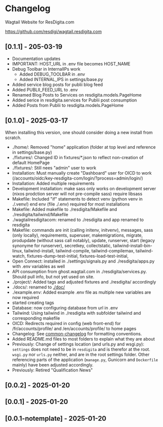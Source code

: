 # Changelog

Wagtail Website for ResDigita.com

<https://github.com/resdigi/wagtail.resdigita.com>

## [0.1.1] - 205-03-19

- Documentation updates
- IMPORTANT: HOST_URL in .env file becomes HOST_NAME
- Debug Toolbar in InternalIPs work
  - Added DEBUG_TOOLBAR in .env
  - Added INTERNAL_IPS in settings/base.py
- Added service blog posts for publii blog feed
- Added PUBLII_FEED_URL to .env
- Renamed Blog Posts to Services on resdigita.models.PageHome 
- Added serice in resdigita.services for Publii post consumption
- Added Posts from Publii to resdigita.models.PageHome 

## [0.1.0] - 2025-03-17

When installing this version, one should consider doing a new install from scratch.

- ./home/: Removed "home" application (folder at top level and reference in settings/base.py)
- ./fixtures/: Changed ID in fixtures/*.json to reflect non-creation of default HomePage
- ./fixtures/: Still nees "admin" user to work
- Installation: Must manually create "Dashboard" user for OICD to work (/accounts/oidc/key-resdigita-com/login/?process=admin/login/)
- Installation: Added multiple requirements
- Development installation: make sass only works on development server (nixos prodction server will not pre-compile sass) require libsass
- Makefile: Included "if" statements to detect venv (python venv in ./.venv/) end env (file ./.env) required for most installations
- Makefile: Added makefile to ./resdigita/Makefile and ./resdigita/tailwind/Makefile
- ./wagtailresdigitacom: renamed to ./resdigita and app renamed to resdigita
- Makefile: commands are init (calling initenv, initvenv), messages, sass (only locally), requirements, superuser, makemigrations, migrate, produpdate (without sass call notably), update, runserver, start (legacy synonyme for runserver), secretkey, collectstatic, tailwind-install-bin-linux, tailwind-install, tailwind-compile, tailwind-compilemax, tailwind-watch, fixtures-dump-test-initial, fixtures-load-test-initial, 
- Open Connect: installed in ./settings/signals.py and ./resdigita/apps.py with .env variables as well
- API consumption from ghost.wagtail.com in ./resdigita/services.py. Should pull info, but not yet used on site.
- ./project/: Added tags and adjusted fixtures and ./resdigita/ accordingly
- ./docs/: renamed to [./doc/](./doc/)
- ./example.env: Added example .env file as multiple new variables are now required
- started creating tags
- Database: now configuring database from url in .env
- Tailwind: Using tailwind in ./resdigita with subfolder tailwind and corresponding makefile
- OICD: Redirects required in config (web front-end) for /fr/accounts/profile/ and /en/accounts/profile/ to home pages
- Changelog: See [common-changelog](https://github.com/vweevers/common-changelog) for formatting conventions.
- Added README.md files to most folders to explain what they are about
- Previously: Change of settings location (and urls.py and wsgi.py): `settings` does not need to be in `resdigita` and is therefor at the root. `wsgi.py` nor `urls.py` neither, and are in the root settings folder. Other referencing parts of the application (`manage.py`, Gunicorn and `Dockerfile` mainly) have been adjusted accordingly.
- Previously: Retired "Qualification News"

## [0.0.2] - 2025-01-20

## [0.0.1] - 2025-01-20

## [0.0.1-notemplate] - 2025-01-20
